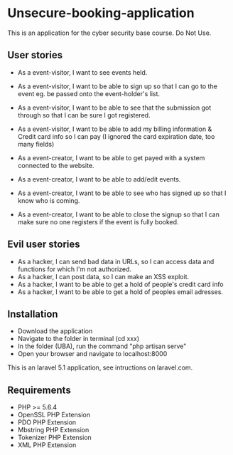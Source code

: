 # Unsecure-booking-application

This is an application for the cyber security base course. Do Not Use.

## User stories
- As a event-visitor, I want to see events held.
- As a event-visitor, I want to be able to sign up so that I can go to the event eg. be passed onto the event-holder's list.
- As a event-visitor, I want to be able to see that the submission got through so that I can be sure I got registered.
- As a event-visitor, I want to be able to add my billing information & Credit card info so I can pay (I ignored the card expiration date, too many fields)


- As a event-creator, I want to be able to get payed with a system connected to the website.
- As a event-creator, I want to be able to add/edit events.
- As a event-creator, I want to be able to see who has signed up so that I know who is coming.
- As a event-creator, I want to be able to close the signup so that I can make sure no one registers if the event is fully booked.

## Evil user stories
- As a hacker, I can send bad data in URLs, so I can access data and functions for which I'm not authorized.
- As a hacker, I can post data, so I can make an XSS exploit.
- As a hacker, I want to be able to get a hold of people's credit card info
- As a hacker, I want to be able to get a hold of peoples email adresses.

## Installation
- Download the application
- Navigate to the folder in terminal (cd xxx)
- In the folder (UBA), run the command "php artisan serve"
- Open your browser and navigate to localhost:8000


This is an laravel 5.1 application, see intructions on laravel.com.

## Requirements
- PHP >= 5.6.4
- OpenSSL PHP Extension
- PDO PHP Extension
- Mbstring PHP Extension
- Tokenizer PHP Extension
- XML PHP Extension
